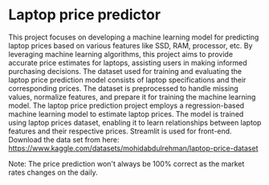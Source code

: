 # Laptop price predictor

This project focuses on developing a machine learning model for predicting laptop prices based on various features like SSD, RAM, processor, etc. By leveraging machine learning algorithms, this project aims to provide accurate price estimates for laptops, assisting users in making informed purchasing decisions.
The dataset used for training and evaluating the laptop price prediction model consists of laptop specifications and their corresponding prices. The dataset is preprocessed to handle missing values, normalize features, and prepare it for training the machine learning model.
The laptop price prediction project employs a regression-based machine learning model to estimate laptop prices. The model is trained using laptop prices dataset, enabling it to learn relationships between laptop features and their respective prices. Streamlit is used for front-end.
Download the data set from here: https://www.kaggle.com/datasets/mohidabdulrehman/laptop-price-dataset

Note: The price prediction won't always be 100% correct as the market rates changes on the daily.
